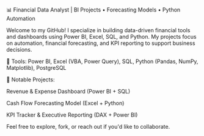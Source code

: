 📊 Financial Data Analyst | BI Projects • Forecasting Models • Python Automation

Welcome to my GitHub! I specialize in building data-driven financial tools and dashboards using Power BI, Excel, SQL, and Python. My projects focus on automation, financial forecasting, and KPI reporting to support business decisions.

🔧 Tools: Power BI, Excel (VBA, Power Query), SQL, Python (Pandas, NumPy, Matplotlib), PostgreSQL

📁 Notable Projects:

Revenue & Expense Dashboard (Power BI + SQL)

Cash Flow Forecasting Model (Excel + Python)

KPI Tracker & Executive Reporting (DAX + Power BI)

Feel free to explore, fork, or reach out if you'd like to collaborate.
